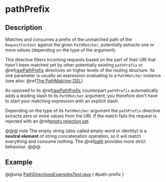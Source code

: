 <a id="pathprefix-java"></a>
# pathPrefix

## Description

Matches and consumes a prefix of the unmatched path of the `RequestContext` against the given `PathMatcher`,
potentially extracts one or more values (depending on the type of the argument).

This directive filters incoming requests based on the part of their URI that hasn't been matched yet by other
potentially existing `pathPrefix` or @ref[rawPathPrefix](rawPathPrefix.md#rawpathprefix-java) directives on higher levels of the routing structure.
Its one parameter is usually an expression evaluating to a `PathMatcher` instance (see also: @ref[The PathMatcher DSL](../../../../../scala/http/routing-dsl/path-matchers.md#pathmatcher-dsl)).

As opposed to its @ref[rawPathPrefix](rawPathPrefix.md#rawpathprefix-java) counterpart `pathPrefix` automatically adds a leading slash to its
`PathMatcher` argument, you therefore don't have to start your matching expression with an explicit slash.

Depending on the type of its `PathMatcher` argument the `pathPrefix` directive extracts zero or more values from
the URI. If the match fails the request is rejected with an @ref[empty rejection set](../../rejections.md#empty-rejections).

@@@ note
The empty string (also called empty word or identity) is a **neutral element** of string concatenation operation,
so it will match everything and consume nothing. The @ref[path](path.md#path-java) provides more strict behaviour.
@@@

## Example

@@snip [PathDirectivesExamplesTest.java](../../../../../../../test/java/docs/http/javadsl/server/directives/PathDirectivesExamplesTest.java) { #path-prefix }

